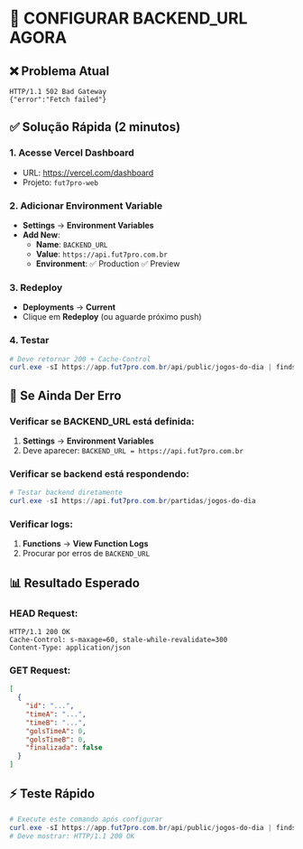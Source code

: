 # 🚨 CONFIGURAR BACKEND_URL AGORA

## ❌ Problema Atual

```
HTTP/1.1 502 Bad Gateway
{"error":"Fetch failed"}
```

## ✅ Solução Rápida (2 minutos)

### 1. Acesse Vercel Dashboard

- URL: https://vercel.com/dashboard
- Projeto: `fut7pro-web`

### 2. Adicionar Environment Variable

- **Settings** → **Environment Variables**
- **Add New**:
  - **Name**: `BACKEND_URL`
  - **Value**: `https://api.fut7pro.com.br`
  - **Environment**: ✅ Production ✅ Preview

### 3. Redeploy

- **Deployments** → **Current**
- Clique em **Redeploy** (ou aguarde próximo push)

### 4. Testar

```powershell
# Deve retornar 200 + Cache-Control
curl.exe -sI https://app.fut7pro.com.br/api/public/jogos-do-dia | findstr /I "HTTP Cache-Control"
```

## 🔧 Se Ainda Der Erro

### Verificar se BACKEND_URL está definida:

1. **Settings** → **Environment Variables**
2. Deve aparecer: `BACKEND_URL = https://api.fut7pro.com.br`

### Verificar se backend está respondendo:

```powershell
# Testar backend diretamente
curl.exe -sI https://api.fut7pro.com.br/partidas/jogos-do-dia
```

### Verificar logs:

1. **Functions** → **View Function Logs**
2. Procurar por erros de `BACKEND_URL`

## 📊 Resultado Esperado

### HEAD Request:

```
HTTP/1.1 200 OK
Cache-Control: s-maxage=60, stale-while-revalidate=300
Content-Type: application/json
```

### GET Request:

```json
[
  {
    "id": "...",
    "timeA": "...",
    "timeB": "...",
    "golsTimeA": 0,
    "golsTimeB": 0,
    "finalizada": false
  }
]
```

## ⚡ Teste Rápido

```powershell
# Execute este comando após configurar
curl.exe -sI https://app.fut7pro.com.br/api/public/jogos-do-dia | findstr /I "HTTP"
# Deve mostrar: HTTP/1.1 200 OK
```
